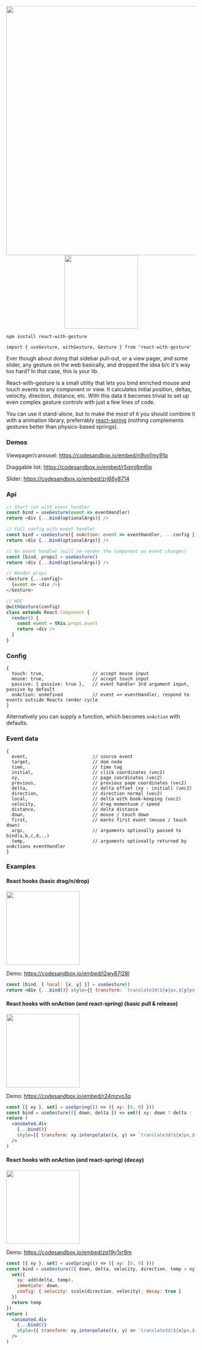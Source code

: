 <p align="middle">
  <img src="https://i.imgur.com/tg1mN1F.gif" width="660"/>
  <img src="https://i.imgur.com/ifdCBvG.gif" width="195"/>
</p>

    npm install react-with-gesture
    
    import { useGesture, withGesture, Gesture } from 'react-with-gesture'

Ever though about doing that sidebar pull-out, or a view pager, and some slider, any gesture on the web basically, and dropped the idea b/c it's way too hard? In that case, this is your lib. 

React-with-gesture is a small utility that lets you bind enriched mouse and touch events to any component or view. It calculates initial position, deltas, velocity, direction, distance, etc. With this data it becomes trivial to set up even complex gesture controls with just a few lines of code.
    
You can use it stand-alone, but to make the most of it you should combine it with a animation library, preferrably [react-spring](https://github.com/react-spring/react-spring) (nothing complements gestures better than physics-based springs).

### Demos

Viewpager/carousel: https://codesandbox.io/embed/n9vo1my91p

Draggable list: https://codesandbox.io/embed/r5qmj8m6lq

Slider: https://codesandbox.io/embed/zrj66y8714

### Api

```js
// Short cut with event handler
const bind = useGesture(event => eventHandler)
return <div {...bind(optionalArgs)} />

// Full config with event handler
const bind = useGesture({ onAction: event => eventHandler, ...config })
return <div {...bind(optionalArgs)} />

// No event handler (will re-render the component on event changes)
const [bind, props] = useGesture()
return <div {...bind(optionalArgs)} />

// Render props
<Gesture {...config}>
  {event => <div />}
</Gesture>

// HOC
@withGesture(config)
class extends React.Component {
  render() {
    const event = this.props.event
    return <div />
  }
}
```

### Config

```
{ 
  touch: true,                  // accept mouse input
  mouse: true,                  // accept touch input
  passive: { passive: true },   // event handler 3rd argument input, passive by default
  onAction: undefined           // event => eventHandler, respond to events outside Reacts render cycle
}
```

Alternatively you can supply a function, which becomes `onAction` with defaults.

### Event data

```
{
  event,                        // source event
  target,                       // dom node
  time,                         // time tag
  initial,                      // click coordinates (vec2)
  xy,                           // page coordinates (vec2)
  previous,                     // previous page coordinates (vec2)
  delta,                        // delta offset (xy - initial) (vec2)
  direction,                    // direction normal (vec2)
  local,                        // delta with book-keeping (vec2)
  velocity,                     // drag momentuum / speed
  distance,                     // delta distance
  down,                         // mouse / touch down
  first,                        // marks first event (mouse / touch down)
  args,                         // arguments optionally passed to bind(a,b,c,d,..)
  temp,                         // arguments optionally returned by onActions eventHandler
}
```

### Examples

#### React hooks (basic drag/n/drop)

<img src="https://i.imgur.com/ooNu3jz.gif" width="195"/>

Demo: https://codesandbox.io/embed/l2wy87l28l

```jsx
const [bind, { local: [x, y] }] = useGesture()
return <div {...bind()} style={{ transform: `translate3d(${x}px,${y}px,0)` }} />
```

#### React hooks with onAction (and react-spring) (basic pull & release)

<img src="https://i.imgur.com/KDeJBqp.gif" width="195"/>

Demo: https://codesandbox.io/embed/r24mzvo3q

```jsx
const [{ xy }, set] = useSpring(() => ({ xy: [0, 0] }))
const bind = useGesture(({ down, delta }) => set({ xy: down ? delta : [0, 0] }))
return (
  <animated.div
    {...bind()}
    style={{ transform: xy.interpolate((x, y) => `translate3d(${x}px,${y}px,0)`) }}
  />
)
```

#### React hooks with onAction (and react-spring) (decay)

<img src="https://i.imgur.com/JyeQsEI.gif" width="195"/>

Demo: https://codesandbox.io/embed/zq19y1xr9m

```jsx
const [{ xy }, set] = useSpring(() => ({ xy: [0, 0] }))
const bind = useGesture(({ down, delta, velocity, direction, temp = xy.getValue() }) => {
  set({ 
    xy: add(delta, temp),
    immediate: down,
    config: { velocity: scale(direction, velocity), decay: true }
  })
  return temp
})
return (
  <animated.div
    {...bind()}
    style={{ transform: xy.interpolate((x, y) => `translate3d(${x}px,${y}px,0)`) }}
  />
)
```
